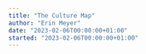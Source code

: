 ```yaml
---
title: "The Culture Map"
author: "Erin Meyer"
date: "2023-02-06T00:00:00+01:00"
started: "2023-02-06T00:00:00+01:00"
---
```

